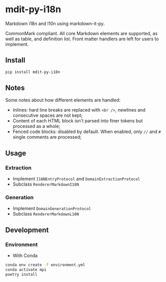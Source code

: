 <!--
SPDX-FileCopyrightText: 2023 Phu Hung Nguyen <phuhnguyen@outlook.com>
SPDX-License-Identifier: CC-BY-SA-4.0
-->

# mdit-py-i18n

Markdown i18n and l10n using markdown-it-py.

CommonMark compliant. All core Markdown elements are supported, as well as
table, and definition list. Front matter handlers are left for users to
implement.

## Install

```bash
pip install mdit-py-i18n
```

## Notes

Some notes about how different elements are handled:
- Inlines: hard line breaks are replaced with `<br />`, newlines and
consecutive spaces are not kept;
- Content of each HTML block isn't parsed into finer tokens but processed
as a whole;
- Fenced code blocks: disabled by default. When enabled, only `//` and `#`
single comments are processed;

## Usage

### Extraction
- Implement `I18NEntryProtocol` and `DomainExtractionProtocol`
- Subclass `RendererMarkdownI18N`

### Generation
- Implement `DomainGenerationProtocol`
- Subclass `RendererMarkdownL10N`

## Development

### Environment

- With Conda

```bash
conda env create -f environment.yml
conda activate mpi
poetry install
```